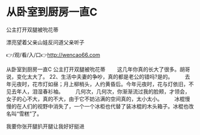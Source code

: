 # 从卧室到厨房一直C
公主打开双腿被吮花蒂

漂亮望着父亲山娃反问道父亲听子

👉/观/看/入/口👉http://wencao66.com

从卧室到厨房一直C
公主打开双腿被吮花蒂
　　这几年你真的长大了很多。胡哥说，变化太大了。
	22、生活中夫妻的争吵，真的都是老公的错吗?是的。
　　去年元夜时，花市灯如昼；月上柳梢头，人约黄昏后。今年元夜时，花与灯依旧，不见去年人，泪湿春衫袖。
　　几何次，几何次，你渐渐流过我的脸颊，才领会，女子的心不大，真的不大，由于它不妨沾满的空间真的，太小太小。
　　冰棍慢慢的在人们的视野中消失了，一个一个冰柜也代替了装冰棍的木头箱子。冰棍也改名叫“雪糕”了。

我要你张开腿扒开腿让我好好挺进
